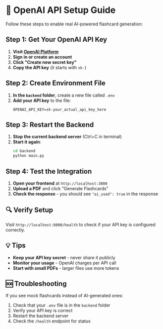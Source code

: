 # 🚀 OpenAI API Setup Guide

Follow these steps to enable real AI-powered flashcard generation:

## Step 1: Get Your OpenAI API Key

1. **Visit [OpenAI Platform](https://platform.openai.com/api-keys)**
2. **Sign in or create an account**
3. **Click "Create new secret key"**
4. **Copy the API key** (it starts with `sk-`)

## Step 2: Create Environment File

1. **In the `backend` folder**, create a new file called `.env`
2. **Add your API key** to the file:
   ```
   OPENAI_API_KEY=sk-your_actual_api_key_here
   ```

## Step 3: Restart the Backend

1. **Stop the current backend server** (Ctrl+C in terminal)
2. **Start it again**:
   ```bash
   cd backend
   python main.py
   ```

## Step 4: Test the Integration

1. **Open your frontend** at `http://localhost:3000`
2. **Upload a PDF** and click "Generate Flashcards"
3. **Check the response** - you should see `"ai_used": true` in the response

## 🔍 Verify Setup

Visit `http://localhost:8000/health` to check if your API key is configured correctly.

## 💡 Tips

- **Keep your API key secret** - never share it publicly
- **Monitor your usage** - OpenAI charges per API call
- **Start with small PDFs** - larger files use more tokens

## 🆘 Troubleshooting

If you see mock flashcards instead of AI-generated ones:
1. Check that your `.env` file is in the `backend` folder
2. Verify your API key is correct
3. Restart the backend server
4. Check the `/health` endpoint for status 